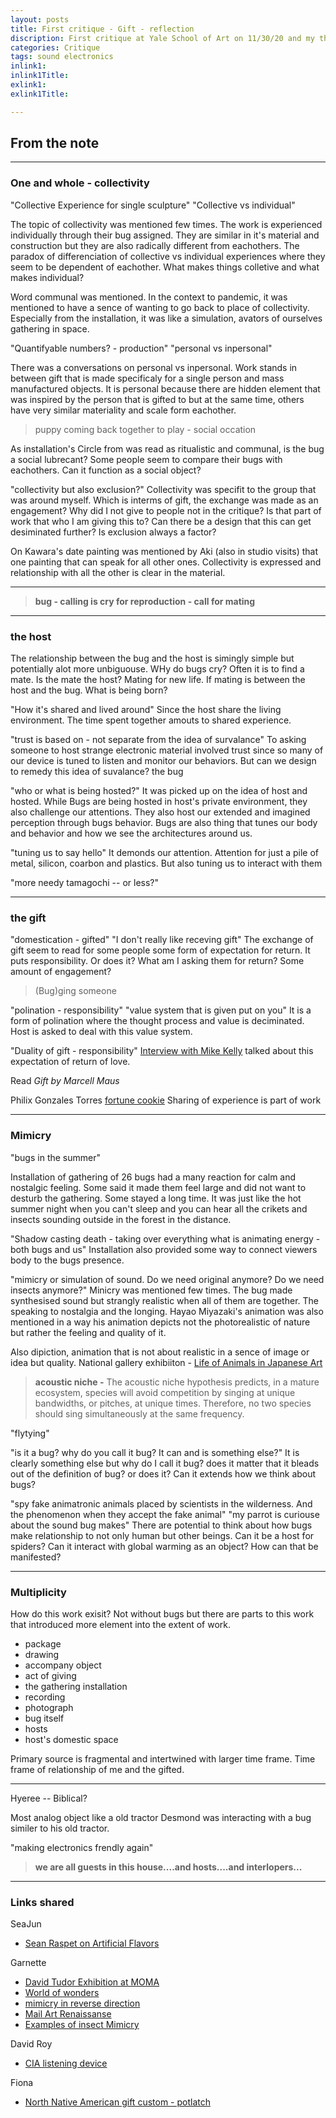 ```yaml
---
layout: posts
title: First critique - Gift - reflection
discription: First critique at Yale School of Art on 11/30/20 and my thoughts and reflection
categories: Critique
tags: sound electronics
inlink1: 
inlink1Title: 
exlink1: 
exlink1Title: 

---
```




## From the note


---


### One and whole - collectivity

"Collective Experience for single sculpture"
"Collective vs individual"

The topic of collectivity was mentioned few times. The work is experienced individually through their bug assigned. They are similar in it's material and construction but they are also radically different from eachothers. The paradox of differenciation of collective vs individual experiences where they seem to be dependent of eachother. What makes things colletive and what makes individual?

Word communal was mentioned. In the context to pandemic, it was mentioned to have a sence of wanting to go back to place of collectivity. Especially from the installation, it was like a simulation, avators of ourselves gathering in space. 

"Quantifyable numbers? - production"
"personal vs inpersonal"

There was a conversations on personal vs inpersonal. Work stands in between gift that is made specificaly for a single person and mass manufactured objects. It is personal because there are hidden element that was inspired by the person that is gifted to but at the same time, others have very similar materiality and scale form eachother. 

> puppy coming back together to play - social occation

As installation's Circle from was read as ritualistic and communal, is the bug a social lubrecant? 
Some people seem to compare their bugs with eachothers. Can it function as a social object?

"collectivity but also exclusion?" 
Collectivity was specifit to the group that was around myself. Which is interms of gift, the exchange was made as an engagement? Why did I not give to people not in the critique? Is that part of work that who I am giving this to? Can there be a design that this can get desiminated further? Is exclusion always a factor?

On Kawara's date painting was mentioned by Aki (also in studio visits) that one painting that can speak for all other ones. Collectivity is expressed and relationship with all the other is clear in the material. 


---

> **bug - calling is cry for reproduction - call for mating**

---


### the host


The relationship between the bug and the host is simingly simple but potentially alot more unbiguouse. WHy do bugs cry? Often it is to find a mate. Is the mate the host? Mating for new life. If mating is between the host and the bug. What is being born?  

"How it's shared and lived around" 
Since the host share the living environment. The time spent together amouts to shared experience. 

"trust is based on - not separate from the idea of survalance"
To asking someone to host strange electronic material involved trust since so many of our device is tuned to listen and monitor our behaviors. But can we design to remedy this idea of suvalance? the bug

"who or what is being hosted?"
It was picked up on the idea of host and hosted. While Bugs are being hosted in host's private environment, they also challenge our attentions. They also host our extended and imagined perception through bugs behavior. Bugs are also thing that tunes our body and behavior and how we see the architectures around us.

"tuning us to say hello"
It demonds our attention. Attention for just a pile of metal, silicon, coarbon and plastics. But also tuning us to interact with them 

"more needy tamagochi -- or less?"


---

### the gift


"domestication - gifted"
"I don't really like receving gift"
The exchange of gift seem to read for some people some form of expectation for return. It puts responsibility. Or does it? What am I asking them for return? Some amount of engagement?

> (Bug)ging someone 

"polination - responsibility"
"value system that is given put on you"
It is a form of polination where the thought process and value is deciminated. Host is asked to deal with this value system. 

"Duality of gift - responsibility"
[Interview with Mike Kelly](https://www.lamag.com/culturefiles/framed-get-the-gift-of-love-and-youre-perpetually-in-debt/) talked about this expectation of return of love.

Read *Gift by Marcell Maus*

Philix Gonzales Torres [fortune cookie](https://www.artnews.com/art-news/news/felix-gonzalez-torres-fortune-cookie-corner-exhibition-1202686055/)
Sharing of experience is part of work



---

### Mimicry

"bugs in the summer"

Installation of gathering of 26 bugs had a many reaction for calm and nostalgic feeling. Some said it made them feel large and did not want to desturb the gathering. Some stayed a long time. It was just like the hot summer night when you can't sleep and you can hear all the crikets and insects sounding outside in the forest in the distance. 

"Shadow casting death - taking over everything what is animating energy - both bugs and us" 
Installation also provided some way to connect viewers body to the bugs presence. 

"mimicry or simulation of sound. Do we need original anymore? Do we need insects anymore?"
Minicry was mentioned few times. The bug made synthesised sound but strangly realistic when all of them are together. The speaking to nostalgia and the longing. Hayao Miyazaki's animation was also mentioned in a way his animation depicts not the photorealistic of nature but rather the feeling and quality of it. 

Also dipiction, animation that is not about realistic in a sence of image or idea but quality.
National gallery exhibiiton - [Life of Animals in Japanese Art ](https://www.nga.gov/exhibitions/2019/life-of-animals-in-japanese-art.html)


>**acoustic niche -**
>The acoustic niche hypothesis predicts, in a mature ecosystem, species will avoid competition by singing at unique bandwidths, or pitches, at unique times. Therefore, no two species should sing simultaneously at the same frequency.

"flytying"

"is it a bug? why do you call it bug? It can and is something else?"
It is clearly something else but why do I call it bug? does it matter that it bleads out of the definition of bug? or does it? Can it extends how we think about bugs? 

"spy fake animatronic animals placed by scientists in the wilderness. And the phenomenon when they accept the fake animal"
"my parrot is curiouse about the sound bug makes"
There are potential to think about how bugs make relationship to not only human but other beings. Can it be a host for spiders? Can it interact with global warming as an object? How can that be manifested? 

---

### Multiplicity

How do this work exisit? Not without bugs but there are parts to this work that introduced more element into the extent of work. 
- package
- drawing
- accompany object
- act of giving
- the gathering installation
- recording
- photograph
- bug itself
- hosts
- host's domestic space

Primary source is fragmental and intertwined with larger time frame. Time frame of relationship of me and the gifted. 

---

Hyeree -- Biblical?

Most analog object like a old tractor
Desmond was interacting with a bug similer to his old tractor.


"making electronics frendly again"

> **we are all guests in this house....and hosts....and interlopers...**

---

### Links shared 

SeaJun
- [Sean Raspet on Artificial Flavors](https://vimeo.com/150695644)

Garnette
- [David Tudor Exhibition at MOMA](https://www.moma.org/calendar/exhibitions/5077)
- [World of wonders](https://milkweed.org/book/world-of-wonders)
- [mimicry in reverse direction](https://www.cnet.com/news/birds-sing-a-new-tune-in-wireless-era/
)
- [Mail Art Renaissanse](https://news.artnet.com/art-world/mail-art-renaissane-1850670)
- [Examples of insect Mimicry](https://www.sunnysports.com/blog/5-cool-examples-insect-mimicry/)

David Roy
- [CIA listening device](https://www.cryptomuseum.com/intel/cia/index.htm)

Fiona
- [North Native American gift custom - potlatch](https://www.britannica.com/topic/potlatch)

<!-- We talked about quality of Japanese-ness that is more smelly
<a href="{{site.baseurl}}{{page.inlink1}}">{{page.inlink1Title}}</a>  -->





